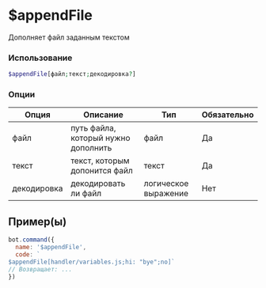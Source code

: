 # $appendFile
Дополняет файл заданным текстом
### Использование
```php
$appendFile[файл;текст;декодировка?]
```

### Опции

| Опция | Описание | Тип | Обязательно |
|--------|-------------|------|----------|
| файл | путь файла, который нужно дополнить | файл | Да | 
| текст | текст, которым допонится файл | текст | Да | 
| декодировка | декодировать ли файл | логическое выражение | Нет |
## Пример(ы)

```javascript
bot.command({
  name: '$appendFile',
  code: `
$appendFile[handler/variables.js;hi: "bye";no]`
// Возвращает: ...
})
```